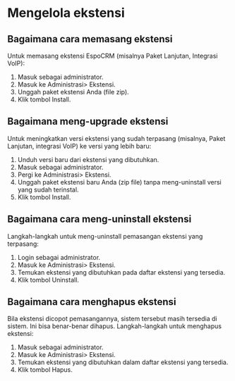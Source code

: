 # Mengelola ekstensi

## Bagaimana cara memasang ekstensi

Untuk memasang ekstensi EspoCRM (misalnya Paket Lanjutan, Integrasi VoIP):

1. Masuk sebagai administrator.
2. Masuk ke Administrasi> Ekstensi.
3. Unggah paket ekstensi Anda (file zip).
4. Klik tombol Install.


## Bagaimana meng-upgrade ekstensi

Untuk meningkatkan versi ekstensi yang sudah terpasang (misalnya, Paket Lanjutan, integrasi VoIP) ke versi yang lebih baru:

1. Unduh versi baru dari ekstensi yang dibutuhkan.
2. Masuk sebagai administrator.
3. Pergi ke Administrasi> Ekstensi.
4. Unggah paket ekstensi baru Anda (zip file) tanpa meng-uninstall versi yang sudah terinstal.
5. Klik tombol Install.


## Bagaimana cara meng-uninstall ekstensi

Langkah-langkah untuk meng-uninstall pemasangan ekstensi yang terpasang:

1. Login sebagai administrator.
2. Masuk ke Administrasi> Ekstensi.
3. Temukan ekstensi yang dibutuhkan pada daftar ekstensi yang tersedia.
4. Klik tombol Uninstall.


## Bagaimana cara menghapus ekstensi

Bila ekstensi dicopot pemasangannya, sistem tersebut masih tersedia di sistem. Ini bisa benar-benar dihapus. Langkah-langkah untuk menghapus ekstensi:

1. Masuk sebagai administrator.
2. Masuk ke Administrasi> Ekstensi.
3. Temukan ekstensi yang dibutuhkan dalam daftar ekstensi yang tersedia.
4. Klik tombol Hapus.
